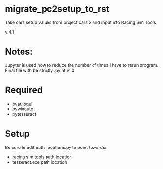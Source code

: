 # migrate_pc2setup_to_rst
 Take cars setup values from project cars 2 and input into Racing Sim Tools
 
 v.4.1
 
 # Notes:
 Jupyter is used now to reduce the number of times I have to rerun program. Final file with be strictly .py at v1.0
 
 # Required
 * pyautogui
 * pywinauto
 * pytesseract
 
 # Setup
 Be sure to edit path_locations.py to point towards:
 * racing sim tools path location
 * tesseract.exe path location
